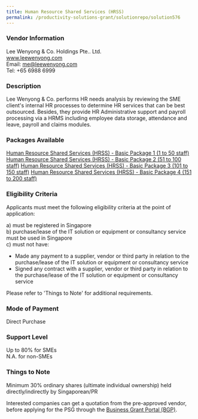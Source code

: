 ```yaml
---
title: Human Resource Shared Services (HRSS)
permalink: /productivity-solutions-grant/solutionrepo/solution576
---
```


### Vendor Information
Lee Wenyong & Co. Holdings Pte.. Ltd.<br>www.leewenyong.com<br>Email: me@leewenyong.com<br>Tel: +65 6988 6999

### Description

Lee Wenyong & Co. performs HR needs analysis by reviewing the SME client's internal HR processes to determine HR services that can be best outsourced. Besides, they provide HR Administrative support and payroll processing via a HRMS including employee data storage, attendance and leave, payroll and claims modules.





### Packages Available

<a href='https://www.gobusiness.gov.sg/images/psg/Lee_Wenyong_Annex_3_Part_1.pdf' target='_blank'>Human Resource Shared Services (HRSS) - Basic Package 1 (1 to 50 staff)</a>
<a href='https://www.gobusiness.gov.sg/images/psg/Lee_Wenyong_Annex_3_Part_2.pdf' target='_blank'>Human Resource Shared Services (HRSS) - Basic Package 2 (51 to 100 staff)</a>
<a href='https://www.gobusiness.gov.sg/images/psg/Lee_Wenyong_Annex_3_Part_3.pdf' target='_blank'>Human Resource Shared Services (HRSS) - Basic Package 3 (101 to 150 staff)</a>
<a href='https://www.gobusiness.gov.sg/images/psg/Lee_Wenyong_Annex_3_Part_4.pdf' target='_blank'>Human Resource Shared Services (HRSS) - Basic Package 4 (151 to 200 staff)</a>

### Eligibility Criteria

Applicants must meet the following eligibility criteria at the point of application:

a) must be registered in Singapore <br>
b) purchase/lease of the IT solution or equipment or consultancy service must be used in Singapore <br>
c) must not have:
- Made any payment to a supplier, vendor or third party in relation to the purchase/lease of the IT solution or equipment or consultancy service
- Signed any contract with a supplier, vendor or third party in relation to the purchase/lease of the IT solution or equipment or consultancy service

Please refer to 'Things to Note' for additional requirements.

### Mode of Payment
Direct Purchase

### Support Level
Up to 80% for SMEs <br>
N.A. for non-SMEs

### Things to Note
Minimum 30% ordinary shares (ultimate individual ownership) held directly/indirectly by Singaporean/PR

Interested companies can get a quotation from the pre-approved vendor, before applying for the PSG through the <a target='_blank' href='https://www.businessgrants.gov.sg/'>Business Grant Portal (BGP)</a>.
